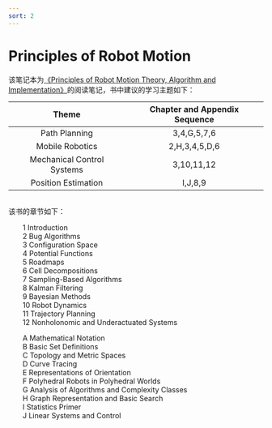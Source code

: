 ```yaml
---
sort: 2
---
```


# Principles of Robot Motion

该笔记本为[《Principles of Robot Motion Theory, Algorithm and Implementation》](https://github.com/yangmingustb/planning_books_1)的阅读笔记，书中建议的学习主题如下：

<style>
table
{
    margin: auto;
}
</style>

|Theme|Chapter and Appendix Sequence|
|:----:|:----:|
|Path Planning|3,4,G,5,7,6|
|Mobile Robotics|2,H,3,4,5,D,6|
|Mechanical Control Systems|3,10,11,12|
|Position Estimation|I,J,8,9|

<br />

该书的章节如下：

   &emsp;&emsp;1   Introduction  
   &emsp;&emsp;2   Bug Algorithms  
   &emsp;&emsp;3   Configuration Space  
   &emsp;&emsp;4   Potential Functions  
   &emsp;&emsp;5   Roadmaps  
   &emsp;&emsp;6   Cell Decompositions  
   &emsp;&emsp;7   Sampling-Based Algorithms  
   &emsp;&emsp;8   Kalman Filtering  
   &emsp;&emsp;9   Bayesian Methods  
   &emsp;&emsp;10  Robot Dynamics  
   &emsp;&emsp;11  Trajectory Planning  
   &emsp;&emsp;12  Nonholonomic and Underactuated Systems  

   &emsp;&emsp;A   Mathematical Notation  
   &emsp;&emsp;B   Basic Set Definitions  
   &emsp;&emsp;C   Topology and Metric Spaces  
   &emsp;&emsp;D   Curve Tracing  
   &emsp;&emsp;E   Representations of Orientation  
   &emsp;&emsp;F   Polyhedral Robots in Polyhedral Worlds  
   &emsp;&emsp;G   Analysis of Algorithms and Complexity Classes  
   &emsp;&emsp;H   Graph Representation and Basic Search  
   &emsp;&emsp;I   Statistics Primer  
   &emsp;&emsp;J   Linear Systems and Control

